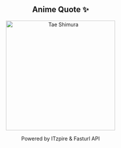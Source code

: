 <h2 align="center">Anime Quote ✨</h2>
<p align="center">
  <img src="quotes-img/2025-04-24_13-04-24.png" alt="Tae Shimura" width="300"/>
</p>

<p align="center">Powered by ITzpire & Fasturl API</p>
